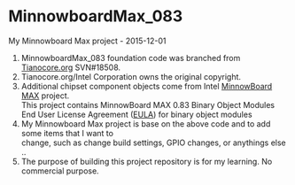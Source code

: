 # MinnowboardMax_083
My Minnowboard Max project - 2015-12-01

1. MinnowboardMax_083 foundation code was branched from <br><a href="http://www.tianocore.org/udk2014/Archive/">Tianocore.org</a> SVN#18508.
2. Tianocore.org/Intel Corporation owns the original copyright.
3. Additional chipset component objects come from Intel <a href="http://firmware.intel.com/projects/minnowboard-max">MinnowBoard MAX</a> project.<br>
   This project contains MinnowBoard MAX 0.83 Binary Object Modules<br>
   End User License Agreement (<a href="http://firmware.intel.com/sites/default/files/MinnowBoard%20MAX%20UEFI%20Firmware-License%20Agreement-Final.pdf">EULA</a>) for binary object modules<br>
4. My Minnowboard Max project is base on the above code and to add some items that I want to<br>change, such as change build settings, GPIO changes, or anythings else ..
5. The purpose of building this project repository is for my learning. No commercial purpose.   

